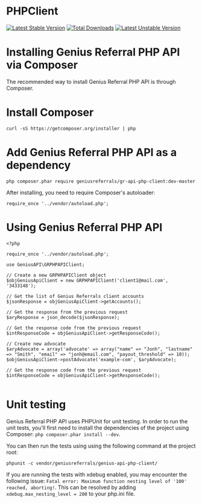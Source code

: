 PHPClient
=========

[![Latest Stable Version](https://poser.pugx.org/raulfraile/ladybug-bundle/v/stable.png)](https://packagist.org/packages/geniusreferrals/gr-api-php-client)
[![Total Downloads](https://poser.pugx.org/raulfraile/ladybug-bundle/downloads.png)](https://packagist.org/packages/geniusreferrals/gr-api-php-client)
[![Latest Unstable Version](https://poser.pugx.org/raulfraile/ladybug-bundle/v/unstable.png)](https://packagist.org/packages/geniusreferrals/gr-api-php-client)


# Installing Genius Referral PHP API via Composer

The recommended way to install Genius Referral PHP API is through Composer.

# Install Composer
```
curl -sS https://getcomposer.org/installer | php
```

# Add Genius Referral PHP API as a dependency
```
php composer.phar require geniusreferrals/gr-api-php-client:dev-master
```
After installing, you need to require Composer's autoloader:
```
require_once '../vendor/autoload.php';
```
# Using Genius Referral PHP API
```
<?php

require_once '../vendor/autoload.php';

use GeniusAPI\GRPHPAPIClient;

// Create a new GRPHPAPIClient object
$objGeniusApiClient = new GRPHPAPIClient('client1@mail.com', '3433148');

// Get the list of Genius Referrals client accounts
$jsonResponse = objGeniusApiClient->getAccounts();

// Get the response from the previous request
$aryResponse = json_decode($jsonResponse);

// Get the response code from the previous request
$intResponseCode = objGeniusApiClient->getResponseCode();

// Create new advocate
$aryAdvocate = array('advocate' => array("name" => "Jonh", "lastname" => "Smith", "email" => "jonh@email.com", "payout_threshold" => 10));
$objGeniusApiClient->postAdvocate('example-com', $aryAdvocate);

// Get the response code from the previous request
$intResponseCode = objGeniusApiClient->getResponseCode();
 
```

# Unit testing
Genius Referral PHP API uses PHPUnit for unit testing. In order to run the unit tests, you'll first need to install the dependencies of the project using Composer: ```php composer.phar install --dev```. 

You can then run the tests using using the following command at the project root:
```
phpunit -c vendor/geniusreferrals/genius-api-php-client/
```
If you are running the tests with xdebug enabled, you may encounter the following issue: ```Fatal error: Maximum function nesting level of '100' reached, aborting!```. This can be resolved by adding ```xdebug.max_nesting_level = 200``` to your php.ini file.
